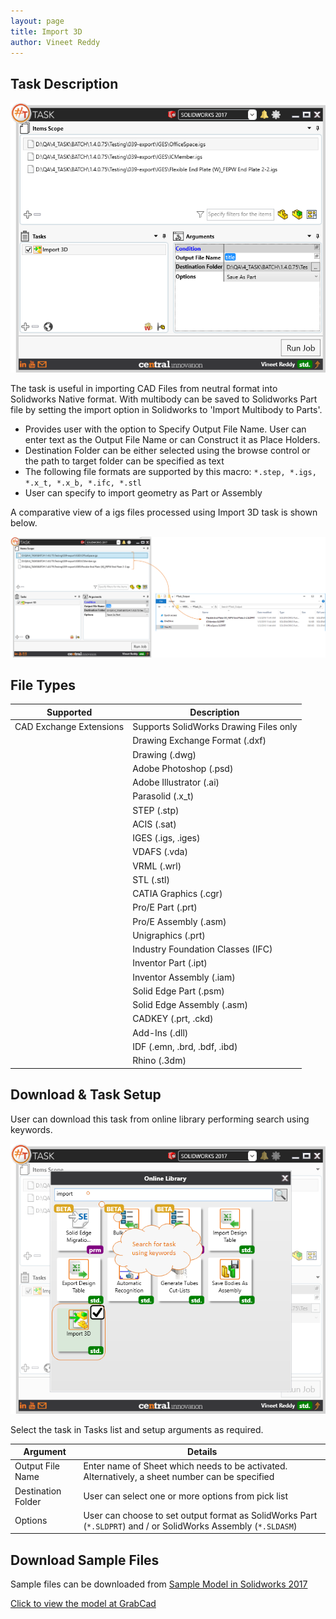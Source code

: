 ```yaml
---
layout: page
title: Import 3D
author: Vineet Reddy
---
```


## Task Description

![Import 3D](051_import3d_001.png "Import 3D")

The task is useful in importing CAD Files from neutral format into Solidworks Native format. With multibody can be saved to Solidworks Part file by setting the import option in Solidworks to 'Import Multibody to Parts'.
 - Provides user with the option to Specify Output File Name. User can enter text as the Output File Name or can Construct it as Place Holders.
 - Destination Folder can be either selected using the browse control or the path to target folder can be specified as text
 - The following file formats are supported by this macro:  `*.step, *.igs, *.x_t, *.x_b, *.ifc, *.stl`
 - User can specify to import geometry as Part or Assembly


A comparative view of a igs files processed using Import 3D task is shown below.

![Comparison](051_import3d_002.png "Comparison between input and output files")

## File Types

| Supported | Description |
| --- | --- |
| CAD Exchange Extensions | Supports SolidWorks Drawing Files only |
| | Drawing Exchange Format (.dxf) |
| | Drawing (.dwg) |
| | Adobe Photoshop (.psd) |
| | Adobe Illustrator (.ai) |
| | Parasolid (.x_t) |
| | STEP (.stp) |
| | ACIS (.sat) |
| | IGES (.igs, .iges) |
| | VDAFS (.vda) |
| | VRML (.wrl) |
| | STL (.stl) |
| | CATIA Graphics (.cgr) |
| | Pro/E Part (.prt) |
| | Pro/E Assembly (.asm) |
| | Unigraphics (.prt) |
| | Industry Foundation Classes (IFC) |
| | Inventor Part (.ipt) |
| | Inventor Assembly (.iam) |
| | Solid Edge Part (.psm) |
| | Solid Edge Assembly (.asm) |
| | CADKEY (.prt, .ckd) |
| | Add-Ins (.dll) |
| | IDF (.emn, .brd, .bdf, .ibd) |
| | Rhino (.3dm) |


## Download & Task Setup

User can download this task from online library performing search using keywords.

![Keyword Search](051_import3d_003.png "Search Online Library using Keywords")

Select the task in Tasks list and setup arguments as required.

| Argument | Details |
| --- | --- |
| Output File Name | Enter name of Sheet which needs to be activated. Alternatively, a sheet number can be specified |
| Destination Folder | User can select one or more options from pick list |
| Options | User can choose to set output format as SolidWorks Part (`*.SLDPRT`) and / or SolidWorks Assembly (`*.SLDASM`) |



## Download Sample Files

Sample files can be downloaded from 
[Sample Model in Solidworks 2017](../000-model/SolidWorks_2017_RoboticArm.zip)

[Click to view the model at GrabCad](https://grabcad.com/library/5-dof-robot-1)
